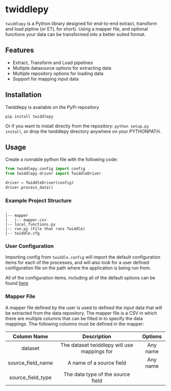 # twiddlepy

`twiddlepy` is a Python library designed for end-to-end extract, transform and load pipline (or ETL for short). Using a mapper file,
and optional functions your data can be transformed into a better suited format.

## Features

- Extract, Transform and Load pipelines
- Multiple datasource options for extracting data
- Multiple repository options for loading data
- Support for mapping input data

## Installation

Twiddlepy is available on the PyPi repository

`pip install twiddlepy`

Or if you want to install directly from the repository: `python setup.py install`, or drop the twiddlepy directory anywhere on your PYTHONPATH.

## Usage

Create a runnable python file with the following code:

```python
from twiddlepy.config import config
from twiddlepy.driver import TwiddleDriver

driver = TwiddleDriver(config)
driver.process_data()
```

### Example Project Structure

```
.
|-- mapper
|   |-- mapper.csv
|-- local_functions.py
|-- run.py (File that runs Twiddle)
|-- twiddle.cfg
```

### User Configuration

Importing config from `twiddle.config` will import the default configuration items for each of the processes,
and will also look for a user defined configuration file on the path where the application is being run from.

All of the configuration items, including all of the default options can be found [here](twiddlepy/data/twiddle_defaults.cfg)

### Mapper File

A mapper file defined by the user is used to defined the input data that will be extracted from
the data repository. The mapper file is a CSV in which there are multiple columns that can be filled in
to specify the data mappings. Thw following columns must be defined in the mapper:

|    Column Name    |                 Description                 | Options  |
| :---------------: | :-----------------------------------------: | :------: |
|      dataset      | The dataset twiddlepy will use mappings for | Any name |
| source_field_name |          A name of a source field           | Any name |
| source_field_type |      The data type of the source field      |          |

